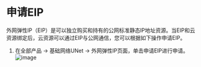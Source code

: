 # 申请EIP
外网弹性IP（EIP）是可以独立购买和持有的公网标准静态IP地址资源。当EIP和云资源绑定后，云资源可以通过EIP与公网通信，您可以根据如下操作申请EIP。
1. 在全部产品 -> 基础网络UNet -> 外网弹性IP页面，单击申请EIP进行申请。
![image](1.png)
